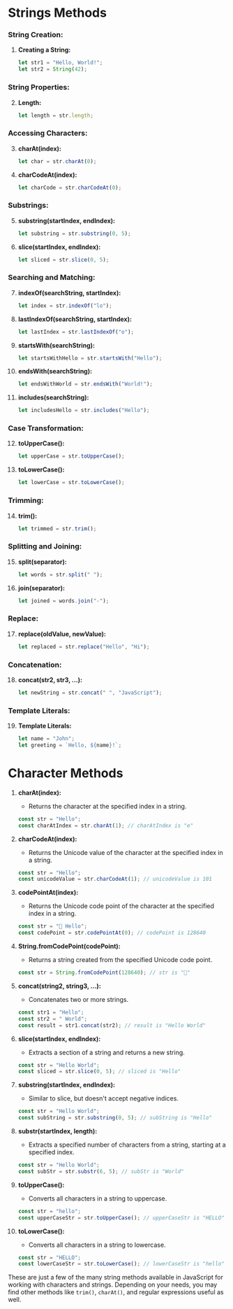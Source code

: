 # Strings Methods

### String Creation:

1. **Creating a String:**
   ```javascript
   let str1 = "Hello, World!";
   let str2 = String(42);
   ```

### String Properties:

2. **Length:**
   ```javascript
   let length = str.length;
   ```

### Accessing Characters:

3. **charAt(index):**
   ```javascript
   let char = str.charAt(0);
   ```

4. **charCodeAt(index):**
   ```javascript
   let charCode = str.charCodeAt(0);
   ```

### Substrings:

5. **substring(startIndex, endIndex):**
   ```javascript
   let substring = str.substring(0, 5);
   ```

6. **slice(startIndex, endIndex):**
   ```javascript
   let sliced = str.slice(0, 5);
   ```

### Searching and Matching:

7. **indexOf(searchString, startIndex):**
   ```javascript
   let index = str.indexOf("lo");
   ```

8. **lastIndexOf(searchString, startIndex):**
   ```javascript
   let lastIndex = str.lastIndexOf("o");
   ```

9. **startsWith(searchString):**
   ```javascript
   let startsWithHello = str.startsWith("Hello");
   ```

10. **endsWith(searchString):**
    ```javascript
    let endsWithWorld = str.endsWith("World!");
    ```

11. **includes(searchString):**
    ```javascript
    let includesHello = str.includes("Hello");
    ```

### Case Transformation:

12. **toUpperCase():**
    ```javascript
    let upperCase = str.toUpperCase();
    ```

13. **toLowerCase():**
    ```javascript
    let lowerCase = str.toLowerCase();
    ```

### Trimming:

14. **trim():**
    ```javascript
    let trimmed = str.trim();
    ```

### Splitting and Joining:

15. **split(separator):**
    ```javascript
    let words = str.split(" ");
    ```

16. **join(separator):**
    ```javascript
    let joined = words.join("-");
    ```

### Replace:

17. **replace(oldValue, newValue):**
    ```javascript
    let replaced = str.replace("Hello", "Hi");
    ```

### Concatenation:

18. **concat(str2, str3, ...):**
    ```javascript
    let newString = str.concat(" ", "JavaScript");
    ```

### Template Literals:

19. **Template Literals:**
    ```javascript
    let name = "John";
    let greeting = `Hello, ${name}!`;
    ```


# Character Methods

1. **charAt(index):**
   - Returns the character at the specified index in a string.
   ```javascript
   const str = "Hello";
   const charAtIndex = str.charAt(1); // charAtIndex is "e"
   ```

2. **charCodeAt(index):**
   - Returns the Unicode value of the character at the specified index in a string.
   ```javascript
   const str = "Hello";
   const unicodeValue = str.charCodeAt(1); // unicodeValue is 101
   ```

3. **codePointAt(index):**
   - Returns the Unicode code point of the character at the specified index in a string.
   ```javascript
   const str = "🚀 Hello";
   const codePoint = str.codePointAt(0); // codePoint is 128640
   ```

4. **String.fromCodePoint(codePoint):**
   - Returns a string created from the specified Unicode code point.
   ```javascript
   const str = String.fromCodePoint(128640); // str is "🚀"
   ```

5. **concat(string2, string3, ...):**
   - Concatenates two or more strings.
   ```javascript
   const str1 = "Hello";
   const str2 = " World";
   const result = str1.concat(str2); // result is "Hello World"
   ```

6. **slice(startIndex, endIndex):**
   - Extracts a section of a string and returns a new string.
   ```javascript
   const str = "Hello World";
   const sliced = str.slice(0, 5); // sliced is "Hello"
   ```

7. **substring(startIndex, endIndex):**
   - Similar to slice, but doesn't accept negative indices.
   ```javascript
   const str = "Hello World";
   const subString = str.substring(0, 5); // subString is "Hello"
   ```

8. **substr(startIndex, length):**
   - Extracts a specified number of characters from a string, starting at a specified index.
   ```javascript
   const str = "Hello World";
   const subStr = str.substr(6, 5); // subStr is "World"
   ```

9. **toUpperCase():**
   - Converts all characters in a string to uppercase.
   ```javascript
   const str = "hello";
   const upperCaseStr = str.toUpperCase(); // upperCaseStr is "HELLO"
   ```

10. **toLowerCase():**
    - Converts all characters in a string to lowercase.
    ```javascript
    const str = "HELLO";
    const lowerCaseStr = str.toLowerCase(); // lowerCaseStr is "hello"
    ```

These are just a few of the many string methods available in JavaScript for working with characters and strings. Depending on your needs, you may find other methods like `trim()`, `charAt()`, and regular expressions useful as well.